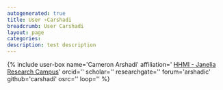 ```yaml
---
autogenerated: true
title: User ›Carshadi
breadcrumb: User Carshadi
layout: page
categories: 
description: test description
---
```


{% include user-box name='Cameron Arshadi' affiliation=' [HHMI - Janelia Research Campus](https://www.janelia.org/)' orcid='' scholar='' researchgate='' forum='arshadic' github='carshadi' osrc='' loop='' %}
